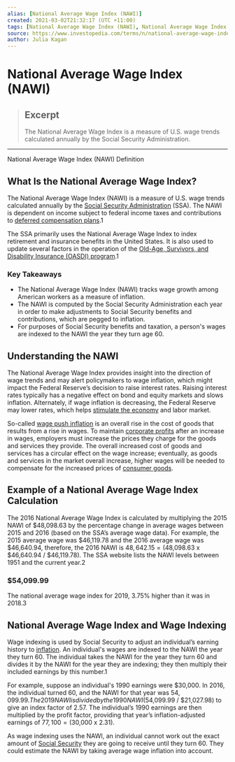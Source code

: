 ```yaml
---
alias: [National Average Wage Index (NAWI)]
created: 2021-03-02T21:32:17 (UTC +11:00)
tags: [National Average Wage Index (NAWI), National Average Wage Index (NAWI) Definition]
source: https://www.investopedia.com/terms/n/national-average-wage-index-nawi.asp
author: Julia Kagan
---
```


# National Average Wage Index (NAWI)

> ## Excerpt
> The National Average Wage Index is a measure of U.S. wage trends calculated annually by the Social Security Administration.

---

National Average Wage Index (NAWI) Definition
## What Is the National Average Wage Index?

The National Average Wage Index (NAWI) is a measure of U.S. wage trends calculated annually by the [Social Security Administration](https://www.investopedia.com/terms/s/ssa.asp) (SSA). The NAWI is dependent on income subject to federal income taxes and contributions to [deferred compensation plans](https://www.investopedia.com/articles/personal-finance/102215/benefits-deferred-compensation-plans.asp).1

The SSA primarily uses the National Average Wage Index to index retirement and insurance benefits in the United States. It is also used to update several factors in the operation of the [Old-Age, Survivors, and Disability Insurance (OASDI) program](https://www.investopedia.com/terms/o/oasdi.asp).1

### Key Takeaways

-   The National Average Wage Index (NAWI) tracks wage growth among American workers as a measure of inflation.
-   The NAWI is computed by the Social Security Administration each year in order to make adjustments to Social Security benefits and contributions, which are pegged to inflation.
-   For purposes of Social Security benefits and taxation, a person's wages are indexed to the NAWI the year they turn age 60.

## Understanding the NAWI

The National Average Wage Index provides insight into the direction of wage trends and may alert policymakers to wage inflation, which might impact the Federal Reserve’s decision to raise interest rates. Raising interest rates typically has a negative effect on bond and equity markets and slows inflation. Alternately, if wage inflation is decreasing, the Federal Reserve may lower rates, which helps [stimulate the economy](https://www.investopedia.com/terms/e/economic-stimulus.asp) and labor market.

So-called [wage push inflation](https://www.investopedia.com/terms/w/wage-push-inflation.asp) is an overall rise in the cost of goods that results from a rise in wages. To maintain [corporate profits](https://www.investopedia.com/terms/c/corporate-profits.asp) after an increase in wages, employers must increase the prices they charge for the goods and services they provide. The overall increased cost of goods and services has a circular effect on the wage increase; eventually, as goods and services in the market overall increase, higher wages will be needed to compensate for the increased prices of [consumer goods](https://www.investopedia.com/terms/c/consumer-goods.asp).

## Example of a National Average Wage Index Calculation

The 2016 National Average Wage Index is calculated by multiplying the 2015 NAWI of $48,098.63 by the percentage change in average wages between 2015 and 2016 (based on the SSA’s average wage data). For example, the 2015 average wage was $46,119.78 and the 2016 average wage was $46,640.94, therefore, the 2016 NAWI is $48,642.15 = ($48,098.63 x $46,640.94 / $46,119.78). The SSA website lists the NAWI levels between 1951 and the current year.2

### $54,099.99

The national average wage index for 2019, 3.75% higher than it was in 2018.3

## National Average Wage Index and Wage Indexing

Wage indexing is used by Social Security to adjust an individual’s earning history to [inflation](https://www.investopedia.com/terms/i/inflation.asp). An individual's wages are indexed to the NAWI the year they turn 60. The individual takes the NAWI for the year they turn 60 and divides it by the NAWI for the year they are indexing; they then multiply their included earnings by this number.1

For example, suppose an individual's 1990 earnings were $30,000. In 2016, the individual turned 60, and the NAWI for that year was $54,099.99. The 2019 NAWI is divided by the 1990 NAWI ($54,099.99 / $21,027.98) to give an index factor of 2.57. The individual’s 1990 earnings are then multiplied by the profit factor, providing that year’s inflation-adjusted earnings of $77,100 = ($30,000 x 2.31).

As wage indexing uses the NAWI, an individual cannot work out the exact amount of [Social Security](https://www.investopedia.com/terms/s/socialsecurity.asp) they are going to receive until they turn 60. They could estimate the NAWI by taking average wage inflation into account.
